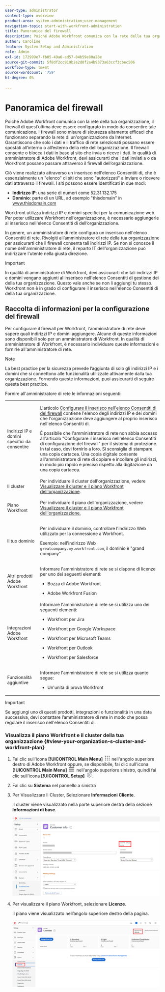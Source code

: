 ```yaml
---
user-type: administrator
content-type: overview
product-area: system-administration;user-management
navigation-topic: start-with-workfront-administration
title: Panoramica del firewall
description: Poiché Adobe Workfront comunica con la rete della tua organizzazione, il firewall di quest’ultima deve essere configurato in modo da consentire tale comunicazione. I firewall sono misure di sicurezza altamente efficaci che funzionano separando la rete di un'organizzazione da Internet. Garantiscono che solo i dati e il traffico di rete selezionati possano essere spostati all’interno o all’esterno della rete dell’organizzazione. Il firewall consente o blocca i dati in base al sito che invia o riceve i dati. In qualità di amministratore di Adobe Workfront, devi assicurarti che i dati inviati a o da Workfront possano passare attraverso il firewall dell’organizzazione.
author: Caroline
feature: System Setup and Administration
role: Admin
exl-id: 172999e7-fb05-49a6-ad57-84b59e80a28e
source-git-commit: 5f8df2cc919b2e2d8f2a4b9373a63ccf3cbec506
workflow-type: tm+mt
source-wordcount: '759'
ht-degree: 0%

---
```


# Panoramica del firewall

Poiché Adobe Workfront comunica con la rete della tua organizzazione, il firewall di quest’ultima deve essere configurato in modo da consentire tale comunicazione. I firewall sono misure di sicurezza altamente efficaci che funzionano separando la rete di un&#39;organizzazione da Internet. Garantiscono che solo i dati e il traffico di rete selezionati possano essere spostati all’interno o all’esterno della rete dell’organizzazione. Il firewall consente o blocca i dati in base al sito che invia o riceve i dati. In qualità di amministratore di Adobe Workfront, devi assicurarti che i dati inviati a o da Workfront possano passare attraverso il firewall dell’organizzazione.

Ciò viene realizzato attraverso un inserisco nell&#39;elenco Consentiti di, che è essenzialmente un &quot;elenco&quot; di siti che sono &quot;autorizzati&quot; a inviare o ricevere dati attraverso il firewall. I siti possono essere identificati in due modi:

* **Indirizzo IP**: una serie di numeri come 52.31.132.175
* **Dominio**: parte di un URL, ad esempio &quot;thisdomain&quot; in www.thisdomain.com

Workfront utilizza indirizzi IP e domini specifici per la comunicazione web. Per poter utilizzare Workfront nell’organizzazione, è necessario aggiungerle al inserisco nell&#39;elenco Consentiti di dell’organizzazione.

In genere, un amministratore di rete configura un inserisco nell&#39;elenco Consentiti di rete. Rivolgiti all’amministratore di rete della tua organizzazione per assicurarti che il firewall consenta tali indirizzi IP. Se non si conosce il nome dell&#39;amministratore di rete, il reparto IT dell&#39;organizzazione può indirizzare l&#39;utente nella giusta direzione.

>[!IMPORTANT]
>
>In qualità di amministratore di Workfront, devi assicurarti che tali indirizzi IP e domini vengano aggiunti al inserisco nell&#39;elenco Consentiti di gestione dei della tua organizzazione. Questo vale anche se non li aggiungi tu stesso. Workfront non è in grado di configurare il inserisco nell&#39;elenco Consentiti di della tua organizzazione.

## Raccolta di informazioni per la configurazione del firewall

Per configurare il firewall per Workfront, l&#39;amministratore di rete deve sapere quali indirizzi IP e domini aggiungere. Alcune di queste informazioni sono disponibili solo per un amministratore di Workfront. In qualità di amministratore di Workfront, è necessario individuare queste informazioni e fornirle all&#39;amministratore di rete.

>[!NOTE]
>
>La best practice per la sicurezza prevede l’aggiunta di solo gli indirizzi IP e i domini che si connettono alle funzionalità utilizzate attivamente dalla tua organizzazione. Fornendo queste informazioni, puoi assicurarti di seguire questa best practice.

Fornire all&#39;amministratore di rete le informazioni seguenti:

<table style="table-layout:auto"> 
 <col> 
 <col> 
 <tbody> 
  <tr> 
   <td role="rowheader">Indirizzi IP e domini specifici da consentire</td> 
   <td> <p>L'articolo <a href="../../administration-and-setup/get-started-wf-administration/configure-your-firewall.md" class="MCXref xref">Configurare il inserisco nell'elenco Consentiti di del firewall</a> contiene l'elenco degli indirizzi IP e dei domini che l'organizzazione deve aggiungere al proprio inserisco nell'elenco Consentiti di. </p> <p>È possibile che l'amministratore di rete non abbia accesso all'articolo "Configurare il inserisco nell'elenco Consentiti di configurazione del firewall" per il sistema di protezione. In tal caso, devi fornirlo a loro. Si sconsiglia di stampare una copia cartacea. Una copia digitale consente all'amministratore di rete di copiare e incollare gli indirizzi, in modo più rapido e preciso rispetto alla digitazione da una copia cartacea.</p> </td> 
  </tr> 
  <tr> 
   <td role="rowheader">Il cluster</td> 
   <td>Per individuare il cluster dell'organizzazione, vedere <a href="#view-your-organization-s-cluster-and-workfront-plan" class="MCXref xref">Visualizzare il cluster e il piano Workfront dell'organizzazione</a>.</td> 
  </tr> 
  <tr> 
   <td role="rowheader">Piano Workfront</td> 
   <td> <p>Per individuare il piano dell'organizzazione, vedere <a href="#view-your-organization-s-cluster-and-workfront-plan" class="MCXref xref">Visualizzare il cluster e il piano Workfront dell'organizzazione.</a></p> </td> 
  </tr> 
  <tr> 
   <td role="rowheader">Il tuo dominio</td> 
   <td> <p>Per individuare il dominio, controllare l'indirizzo Web utilizzato per la connessione a Workfront.</p> <p>Esempio: nell'indirizzo Web <code>greatcompany.my.workfront.com</code>, il dominio è "grand company"</p> </td> 
  </tr> 
  <tr> 
   <td role="rowheader">Altri prodotti Adobe Workfront</td> 
   <td> <p>Informare l'amministratore di rete se si dispone di licenze per uno dei seguenti elementi:</p> 
    <ul> 
     <li> <p>Bozza di Adobe Workfront</p> </li> 
     <li> <p>Adobe Workfront Fusion </p> </li> 
    </ul> </td> 
  </tr> 
  <tr> 
   <td role="rowheader">Integrazioni Adobe Workfront</td> 
   <td>Informare l'amministratore di rete se si utilizza uno dei seguenti elementi:
    <ul>
     <li><p>Workfront per Jira</p></li>
     <li><p>Workfront per Google Workspace</p></li>
     <li><p>Workfront per Microsoft Teams</p></li>
     <li><p>Workfront per Outlook</p></li>
     <li><p>Workfront per Salesforce</p></li>
    </ul></td> 
  </tr> 
  <tr> 
   <td role="rowheader">Funzionalità aggiuntive</td> 
   <td> <p>Informare l'amministratore di rete se si utilizza quanto segue:</p> 
    <ul> 
     <li> <p>Un'unità di prova Workfront</p> </li> 
    </ul> </td>
  </tr> 
 </tbody> 
</table>

>[!IMPORTANT]
>
>Se aggiungi uno di questi prodotti, integrazioni o funzionalità in una data successiva, devi contattare l’amministratore di rete in modo che possa regolare il inserisco nell&#39;elenco Consentiti di.

### Visualizza il piano Workfront e il cluster della tua organizzazione {#view-your-organization-s-cluster-and-workfront-plan}

1. Fai clic sull&#39;icona **[!UICONTROL Main Menu]** ![Main Menu](/help/_includes/assets/main-menu-icon.png) nell&#39;angolo superiore destro di Adobe Workfront oppure, se disponibile, fai clic sull&#39;icona **[!UICONTROL Main Menu]** ![Main Menu](/help/_includes/assets/main-menu-icon-left-nav.png) nell&#39;angolo superiore sinistro, quindi fai clic sull&#39;icona **[!UICONTROL Setup]** ![Setup](/help/_includes/assets/gear-icon-setup.png).

1. Fai clic su **Sistema** nel pannello a sinistra
1. Per Visualizzare Il Cluster, Selezionare **Informazioni Cliente**.

   Il cluster viene visualizzato nella parte superiore destra della sezione **Informazioni di base**.

   ![](assets/locate-cluster.png)

1. Per visualizzare il piano Workfront, selezionare **Licenze**.

   Il piano viene visualizzato nell’angolo superiore destro della pagina.

   ![](assets/locate-plan.png)
